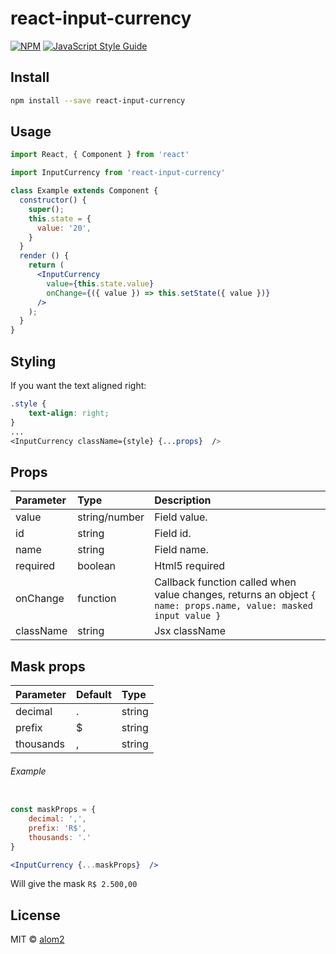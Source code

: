 # react-input-currency

> 

[![NPM](https://img.shields.io/npm/v/react-input-currency.svg)](https://www.npmjs.com/package/react-input-currency) [![JavaScript Style Guide](https://img.shields.io/badge/code_style-standard-brightgreen.svg)](https://standardjs.com)

## Install

```bash
npm install --save react-input-currency
```

## Usage

```jsx
import React, { Component } from 'react'

import InputCurrency from 'react-input-currency'

class Example extends Component {
  constructor() {
    super();
    this.state = {
      value: '20',
    }
  }
  render () {
    return (
      <InputCurrency 
        value={this.state.value}
        onChange={({ value }) => this.setState({ value })}
      />
    );
  }
}
```

## Styling

If you want the text aligned right:

```css
.style {
	text-align: right;
}
...
<InputCurrency className={style} {...props}  />
```
## Props

| Parameter | Type | Description |
|:---|:---|:---|
| value |  string/number | Field value. |
| id |  string | Field id. |
| name |  string | Field name.  |
| required |  boolean | Html5 required |
| onChange |  function | Callback function called when value changes, returns an object ` { name: props.name, value: masked input value } ` |
| className |  string | Jsx className  |

## Mask props

| Parameter | Default | Type |
|:---|:---|:---|
| decimal | . |  string |
| prefix | $ |  string |
| thousands | , |  string |

###### Example
```jsx

const maskProps = {
	decimal: ',',
	prefix: 'R$',
	thousands: '.'
}

<InputCurrency {...maskProps}  />
```
Will give the mask `R$ 2.500,00`

## License

MIT © [alom2](https://github.com/alom2)
